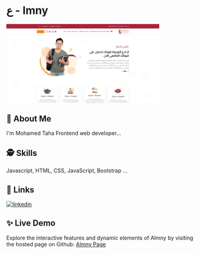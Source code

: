 # ع - lmny 

<img align="center" width="80%" src="https://github.com/MhmdTahaSheRif/Almny/blob/main/assets/img/Screenshot.png.jpg">

## 🚀 About Me
I'm Mohamed Taha Frontend web developer...

  
## 🕵️‍ Skills
Javascript, HTML, CSS, JavaScript, Bootstrap ...

## 🔗 Links

[![linkedin](https://img.shields.io/badge/linkedin-0A66C2?style=for-the-badge&logo=linkedin&logoColor=white)](https://www.linkedin.com/in/mohamed-taha-sherif/)


## ✨ Live Demo

Explore the interactive features and dynamic elements of Almny by visiting the hosted page on Github:
[Almny Page](https://mhmdtahasherif.github.io/Almny/)